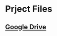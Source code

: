 # Prject Files
## [Google Drive](https://drive.google.com/file/d/10wfClcSf3gVvtdNMmjQhlzpn39H4ylC1/view)
